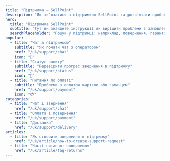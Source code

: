 ```yaml
---
title: "Підтримка — SellPoint"
description: "Як зв'язатися з підтримкою SellPoint та розв'язати проблеми"
hero:
  title: "Підтримка SellPoint"
  subtitle: "Тут ви знайдете інструкції як вирішити проблеми з замовленням, оплатою та доставкою"
  searchPlaceholder: "Пошук у підтримці: наприклад, повернення, гарантія, чат"
popular:
  - title: "Чат з підтримкою"
    subtitle: "Як почати чат з оператором"
    href: "/uk/support/chat"
    icon: "💬"
  - title: "Статус запиту"
    subtitle: "Перевірити прогрес звернення в підтримку"
    href: "/uk/support/status"
    icon: "🔎"
  - title: "Питання по оплаті"
    subtitle: "Проблеми з оплатою карткою або гаманцем"
    href: "/uk/support/payment"
    icon: "💳"
categories:
  - title: "Чат і звернення"
    href: "/uk/support/chat"
  - title: "Оплата і повернення"
    href: "/uk/support/payment"
  - title: "Доставка"
    href: "/uk/support/delivery"
articles:
  - title: "Як створити звернення в підтримку"
    href: "/uk/article/how-to-create-support-request"
  - title: "Часті питання: повернення"
    href: "/uk/article/faq-returns"
---
```

